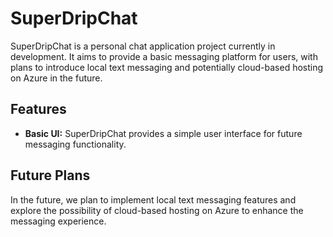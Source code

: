 # SuperDripChat

SuperDripChat is a personal chat application project currently in development. It aims to provide a basic messaging platform for users, with plans to introduce local text messaging and potentially cloud-based hosting on Azure in the future.

## Features

- **Basic UI:** SuperDripChat provides a simple user interface for future messaging functionality.

## Future Plans

In the future, we plan to implement local text messaging features and explore the possibility of cloud-based hosting on Azure to enhance the messaging experience.

